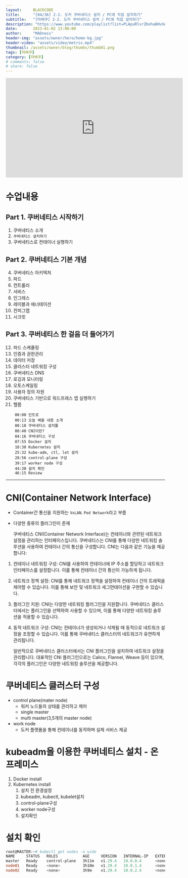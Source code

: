 ```yaml
---
layout:     BLACKCODE
title:      "[04/36] 2-2. 도커 쿠버네티스 설치 / PC에 직접 설치하기"
subtitle:   "[따배쿠] 2-2. 도커 쿠버네티스 설치 / PC에 직접 설치하기"
description: "https://www.youtube.com/playlist?list=PLApuRlvrZKohaBHvXAOhUD-RxD0uQ3z0c"
date:       2023-01-02 13:00:00
author:     "MADness"
header-img: "assets/owner/hero/home-bg.jpg"
header-video: "assets/video/metrix.mp4"
thumbnail: /assets/owner/blog/thumbs/thumb01.png
tags: [따배쿠]
category: [따배쿠]
# comments: false
# share: false
---
```


<iframe width="560" height="315" src="https://www.youtube.com/embed/lheclzO-G7k?list=PLApuRlvrZKohaBHvXAOhUD-RxD0uQ3z0c" title="[따배쿠] 2-2. 도커 쿠버네티스 설치 / PC에 직접 설치하기" frameborder="0" allow="accelerometer; autoplay; clipboard-write; encrypted-media; gyroscope; picture-in-picture; web-share" allowfullscreen></iframe>

# 수업내용
## Part 1. 쿠버네티스 시작하기
1. 쿠버네티스 소개
2. `쿠버네티스 설치하기`
3. 쿠버네티스로 컨테이너 실행하기
## Part 2. 쿠버네티스 기본 개념
4. 쿠버네티스 아키텍처
5. 파드
6. 컨트롤러
7. 서비스
8. 인그레스
9. 레이블과 애너테이션
10. 컨피그맵
11. 시크릿 
## Part 3. 쿠버네티스 한 걸음 더 들어가기
12. 파드 스케쥴링
13. 인증과 권한관리
14. 데이터 저장
15. 클러스터 네트워킹 구성
16. 쿠버네티스 DNS
17. 로깅과 모니터링
18. 오토스케일링
19. 사용자 정의 자원
20. 쿠버네티스 기반으로 워드프레스 앱 실행하기
21. 헬름 

```
    00:00 인트로
    00:13 오늘 배울 내용 소개
    00:18 쿠버네티스 설치툴
    00:40 CNI이란?
    04:16 쿠버네티스 구성
    07:55 Docker 설치
    18:30 Kubernetes 설치
    25:32 kube-adm, ctl, let 설치
    28:56 control-plane 구성
    39:17 worker node 구성
    44:30 설치 확인
    46:15 Review
```

---

# CNI(Container Network Interface)
- Container간 통신을 지원하는 `VxLAN`. `Pod Network`라고 부름
- 다양한 종류의 플러그인이 존재

    쿠버네티스 CNI(Container Network Interface)는 컨테이너와 관련된 네트워크 설정을 관리하는 인터페이스입니다. 쿠버네티스는 CNI를 통해 다양한 네트워킹 솔루션을 사용하여 컨테이너 간의 통신을 구성합니다. CNI는 다음과 같은 기능을 제공합니다:

1. 컨테이너 네트워킹 구성: CNI를 사용하여 컨테이너에 IP 주소를 할당하고 네트워크 인터페이스를 설정합니다. 이를 통해 컨테이너 간의 통신이 가능하게 됩니다.
2. 네트워크 정책 설정: CNI를 통해 네트워크 정책을 설정하여 컨테이너 간의 트래픽을 제어할 수 있습니다. 이를 통해 보안 및 네트워크 세그먼테이션을 구현할 수 있습니다.
3. 플러그인 지원: CNI는 다양한 네트워킹 플러그인을 지원합니다. 쿠버네티스 클러스터에서는 플러그인을 선택하여 사용할 수 있으며, 이를 통해 다양한 네트워킹 솔루션을 적용할 수 있습니다.
4. 동적 네트워크 구성: CNI는 컨테이너가 생성되거나 삭제될 때 동적으로 네트워크 설정을 조정할 수 있습니다. 이를 통해 쿠버네티스 클러스터의 네트워크가 유연하게 관리됩니다.

    일반적으로 쿠버네티스 클러스터에서는 CNI 플러그인을 설치하여 네트워크 설정을 관리합니다. 대표적인 CNI 플러그인으로는 Calico, Flannel, Weave 등이 있으며, 각각의 플러그인은 다양한 네트워킹 솔루션을 제공합니다.

# 쿠버네티스 클러스터 구성
- control plane(mater node)
    - 워커 노드들의 상태를 관리하고 제어
    - single master
    - multi master(3,5개의 master node)
- work node
    - 도커 플랫폼을 통해 컨테이너를 동작하며 실제 서비스 제공

# kubeadm을 이용한 쿠버네티스 설치 - 온프레미스
1. Docker install
2. Kubernetes install
    1. 설치 전 환경설정
    2. kubeadm, kubectl, kubelet설치
    3. control-plane구성
    4. worker node구성
    5. 설치확인

# 설치 확인

```powershell
root@MASTER:~# kubectl get nodes -o wide
NAME     STATUS   ROLES           AGE     VERSION   INTERNAL-IP   EXTERNAL-IP   OS-IMAGE             KERNEL-VERSION      CONTAINER-RUNTIME
master   Ready    control-plane   3h11m   v1.29.4   10.0.0.4      <none>        Ubuntu 20.04.6 LTS   5.15.0-1061-azure   containerd://1.6.31
node01   Ready    <none>          3h10m   v1.29.4   10.0.1.4      <none>        Ubuntu 20.04.6 LTS   5.15.0-1061-azure   containerd://1.6.31
node02   Ready    <none>          3h9m    v1.29.4   10.0.2.4      <none>        Ubuntu 20.04.6 LTS   5.15.0-1061-azure   containerd://1.6.31

```